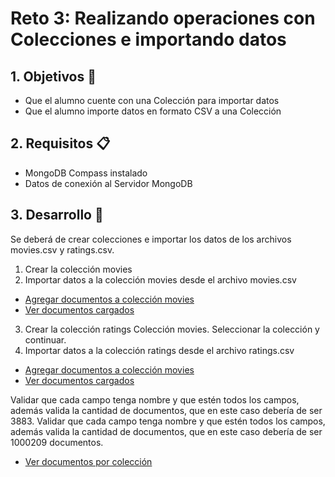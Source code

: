 # Reto 3: Realizando operaciones con Colecciones e importando datos
## 1. Objetivos 🎯
  * Que el alumno cuente con una Colección para importar datos
  * Que el alumno importe datos en formato CSV a una Colección

## 2. Requisitos 📋
  * MongoDB Compass instalado
  * Datos de conexión al Servidor MongoDB

## 3. Desarrollo 🚀

Se deberá de crear colecciones e importar los datos de los archivos movies.csv y ratings.csv.

1. Crear la colección movies
2. Importar datos a la colección movies desde el archivo movies.csv
* [Agregar documentos a colección movies](evidences/Reto-03_mongodb_movies_create.PNG)
* [Ver documentos cargados](evidences/Reto-03_mongodb_movies.PNG)

3. Crear la colección ratings Colección movies. Seleccionar la colección y continuar.
4. Importar datos a la colección ratings desde el archivo ratings.csv
* [Agregar documentos a colección movies](evidences/Reto-03_mongodb_ratings_create.PNG)
* [Ver documentos cargados](evidences/Reto-03_mongodb_ratings.PNG)


Validar que cada campo tenga nombre y que estén todos los campos, además valida la cantidad de documentos, que en este caso debería de ser 3883.
Validar que cada campo tenga nombre y que estén todos los campos, además valida la cantidad de documentos, que en este caso debería de ser 1000209 documentos.
* [Ver documentos por colección](evidences/Reto-03_mongodb_documents_per_collections.PNG)
